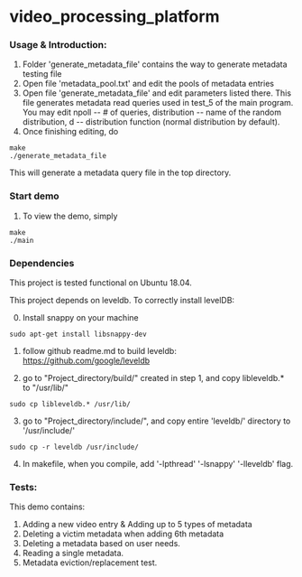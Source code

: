 # video_processing_platform

### Usage & Introduction:
1. Folder 'generate_metadata_file' contains the way to generate metadata testing file
2. Open file 'metadata_pool.txt' and edit the pools of metadata entries
3. Open file 'generate_metadata_file' and edit parameters listed there. This file generates metadata read queries used in test_5 of the main program. You may edit npoll -- # of queries, distribution -- name of the random distribution, d -- distribution function (normal distribution by default).
4. Once finishing editing, do
```
make
./generate_metadata_file
```
This will generate a metadata query file in the top directory. 

### Start demo
1. To view the demo, simply

```
make
./main
```

### Dependencies
This project is tested functional on Ubuntu 18.04.

This project depends on leveldb. To correctly install levelDB:

0. Install snappy on your machine
```
sudo apt-get install libsnappy-dev
```
1. follow github readme.md to build leveldb:
	https://github.com/google/leveldb
	
2. go to "Project_directory/build/" created in step 1, and copy libleveldb.* to "/usr/lib/"
```
sudo cp libleveldb.* /usr/lib/
```
3. go to "Project_directory/include/", and copy entire 'leveldb/' directory to '/usr/include/'
```
sudo cp -r leveldb /usr/include/
```
4. In makefile, when you compile, add '-lpthread' '-lsnappy' '-lleveldb' flag.

### Tests:
This demo contains:
1. Adding a new video entry & Adding up to 5 types of metadata
2. Deleting a victim metadata when adding 6th metadata
3. Deleting a metadata based on user needs.
4. Reading a single metadata.
5. Metadata eviction/replacement test.


